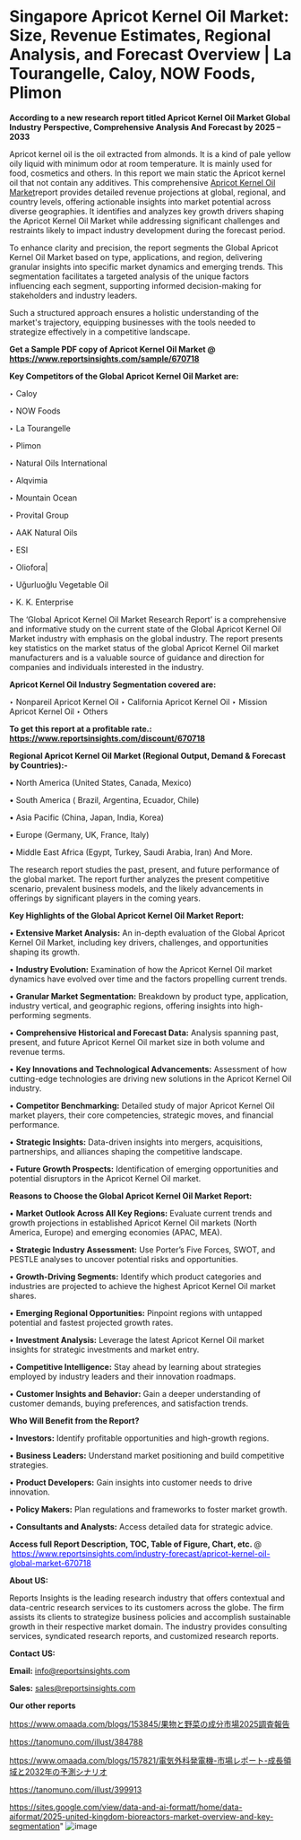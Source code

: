 # Singapore Apricot Kernel Oil Market: Size, Revenue Estimates, Regional Analysis, and Forecast Overview | La Tourangelle, Caloy, NOW Foods, Plimon

<strong>According to a new research report titled Apricot Kernel Oil Market Global Industry Perspective, Comprehensive Analysis And Forecast by 2025 – 2033</strong>

Apricot kernel oil is the oil extracted from almonds. It is a kind of pale yellow oily liquid with minimum odor at room temperature. It is mainly used for food, cosmetics and others. In this report we main static the Apricot kernel oil that not contain any additives. This comprehensive <a href=https://www.reportsinsights.com/sample/670718>Apricot Kernel Oil Market</a>report provides detailed revenue projections at global, regional, and country levels, offering actionable insights into market potential across diverse geographies. It identifies and analyzes key growth drivers shaping the Apricot Kernel Oil Market while addressing significant challenges and restraints likely to impact industry development during the forecast period.

To enhance clarity and precision, the report segments the Global Apricot Kernel Oil Market based on type, applications, and region, delivering granular insights into specific market dynamics and emerging trends. This segmentation facilitates a targeted analysis of the unique factors influencing each segment, supporting informed decision-making for stakeholders and industry leaders.

Such a structured approach ensures a holistic understanding of the market's trajectory, equipping businesses with the tools needed to strategize effectively in a competitive landscape.

<strong>Get a Sample PDF copy of Apricot Kernel Oil Market </strong><strong>@<a href=https://www.reportsinsights.com/sample/670718 style=color:#0000ff;> https://www.reportsinsights.com/sample/670718</a></strong></font>

<strong>Key Competitors of the Global Apricot Kernel Oil Market are:</strong>

‣ Caloy

‣ NOW Foods

‣ La Tourangelle

‣ Plimon

‣ Natural Oils International

‣ Alqvimia

‣ Mountain Ocean

‣ Provital Group

‣ AAK Natural Oils

‣ ESI

‣ Oliofora|

‣ Uğurluoğlu Vegetable Oil

‣ K. K. Enterprise

The ‘Global Apricot Kernel Oil Market Research Report’ is a comprehensive and informative study on the current state of the Global Apricot Kernel Oil Market industry with emphasis on the global industry. The report presents key statistics on the market status of the global Apricot Kernel Oil market manufacturers and is a valuable source of guidance and direction for companies and individuals interested in the industry.

<strong>Apricot Kernel Oil Industry Segmentation covered are:</strong>

‣ Nonpareil Apricot Kernel Oil
‣ California Apricot Kernel Oil
‣ Mission Apricot Kernel Oil
‣ Others

<strong>To get this report at a profitable rate.: <a href=https://www.reportsinsights.com/discount/670718 style=color:#0000ff;>https://www.reportsinsights.com/discount/670718</a></strong></font>

<strong>Regional Apricot Kernel Oil Market (Regional Output, Demand &amp; Forecast by Countries):-</strong>

• North America (United States, Canada, Mexico)

• South America ( Brazil, Argentina, Ecuador, Chile)

• Asia Pacific (China, Japan, India, Korea)

• Europe (Germany, UK, France, Italy)

• Middle East Africa (Egypt, Turkey, Saudi Arabia, Iran) And More.

The research report studies the past, present, and future performance of the global market. The report further analyzes the present competitive scenario, prevalent business models, and the likely advancements in offerings by significant players in the coming years.

<strong>Key Highlights of the Global Apricot Kernel Oil Market Report:</strong>

• <strong>Extensive Market Analysis:</strong> An in-depth evaluation of the Global Apricot Kernel Oil Market, including key drivers, challenges, and opportunities shaping its growth.

• <strong>Industry Evolution:</strong> Examination of how the Apricot Kernel Oil market dynamics have evolved over time and the factors propelling current trends.

• <strong>Granular Market Segmentation:</strong> Breakdown by product type, application, industry vertical, and geographic regions, offering insights into high-performing segments.

• <strong>Comprehensive Historical and Forecast Data:</strong> Analysis spanning past, present, and future Apricot Kernel Oil market size in both volume and revenue terms.

• <strong>Key Innovations and Technological Advancements:</strong> Assessment of how cutting-edge technologies are driving new solutions in the Apricot Kernel Oil industry.

• <strong>Competitor Benchmarking:</strong> Detailed study of major Apricot Kernel Oil market players, their core competencies, strategic moves, and financial performance.

• <strong>Strategic Insights:</strong> Data-driven insights into mergers, acquisitions, partnerships, and alliances shaping the competitive landscape.

• <strong>Future Growth Prospects:</strong> Identification of emerging opportunities and potential disruptors in the Apricot Kernel Oil market.

<strong>Reasons to Choose the Global Apricot Kernel Oil Market Report:</strong>

• <strong>Market Outlook Across All Key Regions:</strong> Evaluate current trends and growth projections in established Apricot Kernel Oil markets (North America, Europe) and emerging economies (APAC, MEA).

• <strong>Strategic Industry Assessment:</strong> Use Porter’s Five Forces, SWOT, and PESTLE analyses to uncover potential risks and opportunities.

• <strong>Growth-Driving Segments:</strong> Identify which product categories and industries are projected to achieve the highest Apricot Kernel Oil market shares.

• <strong>Emerging Regional Opportunities:</strong> Pinpoint regions with untapped potential and fastest projected growth rates.

• <strong>Investment Analysis:</strong> Leverage the latest Apricot Kernel Oil market insights for strategic investments and market entry.

• <strong>Competitive Intelligence:</strong> Stay ahead by learning about strategies employed by industry leaders and their innovation roadmaps.

• <strong>Customer Insights and Behavior:</strong> Gain a deeper understanding of customer demands, buying preferences, and satisfaction trends.

<strong>Who Will Benefit from the Report?</strong>

• <strong>Investors:</strong> Identify profitable opportunities and high-growth regions.

• <strong>Business Leaders:</strong> Understand market positioning and build competitive strategies.

• <strong>Product Developers:</strong> Gain insights into customer needs to drive innovation.

• <strong>Policy Makers:</strong> Plan regulations and frameworks to foster market growth.

• <strong>Consultants and Analysts:</strong> Access detailed data for strategic advice.
</ul>
<strong>Access full Report Description, TOC, Table of Figure, Chart, etc. </strong>@  <a href=https://www.reportsinsights.com/industry-forecast/apricot-kernel-oil-global-market-670718 style=color:#0000ff;>https://www.reportsinsights.com/industry-forecast/apricot-kernel-oil-global-market-670718</a></font>

<strong><strong>About US</strong>:</strong>

Reports Insights is the leading research industry that offers contextual and data-centric research services to its customers across the globe. The firm assists its clients to strategize business policies and accomplish sustainable growth in their respective market domain. The industry provides consulting services, syndicated research reports, and customized research reports.

<strong>Contact US:</strong>

<p class=""""><b>Email:</b> <a href=mailto:info@reportsinsights.com>info@reportsinsights.com</a></p>
<p class=""""><b>Sales:</b> <a href=mailto:sales@reportsinsights.com>sales@reportsinsights.com</a></p>

<strong>Our other reports</strong>

<a href=https://www.omaada.com/blogs/153845/果物と野菜の成分市場2025調査報告>https://www.omaada.com/blogs/153845/果物と野菜の成分市場2025調査報告</a>

<a href=https://tanomuno.com/illust/384788>https://tanomuno.com/illust/384788</a>

<a href=https://www.omaada.com/blogs/157821/電気外科発電機-市場レポート-成長領域と2032年の予測シナリオ>https://www.omaada.com/blogs/157821/電気外科発電機-市場レポート-成長領域と2032年の予測シナリオ</a>

<a href=https://tanomuno.com/illust/399913>https://tanomuno.com/illust/399913</a>

<a href=https://sites.google.com/view/data-and-ai-formatt/home/data-aiformat/2025-united-kingdom-bioreactors-market-overview-and-key-segmentation>https://sites.google.com/view/data-and-ai-formatt/home/data-aiformat/2025-united-kingdom-bioreactors-market-overview-and-key-segmentation</a>"
![image](https://github.com/user-attachments/assets/4f814683-b276-44c1-b28e-eab737d31ddd)
